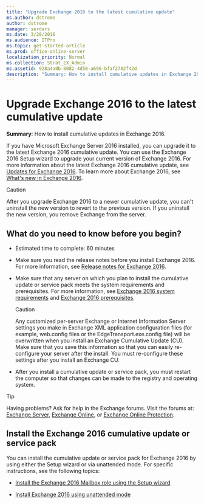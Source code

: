 ```yaml
---
title: "Upgrade Exchange 2016 to the latest cumulative update"
ms.author: dstrome
author: dstrome
manager: serdars
ms.date: 3/28/2016
ms.audience: ITPro
ms.topic: get-started-article
ms.prod: office-online-server
localization_priority: Normal
ms.collection: Strat_EX_Admin
ms.assetid: 928a4a0b-0082-4d50-a696-bfaf2782f42d
description: "Summary: How to install cumulative updates in Exchange 2016."
---
```


# Upgrade Exchange 2016 to the latest cumulative update

 **Summary**: How to install cumulative updates in Exchange 2016.
  
If you have Microsoft Exchange Server 2016 installed, you can upgrade it to the latest Exchange 2016 cumulative update. You can use the Exchange 2016 Setup wizard to upgrade your current version of Exchange 2016. For more information about the latest Exchange 2016 cumulative update, see [Updates for Exchange 2016](../what-s-new/updates.md). To learn more about Exchange 2016, see [What's new in Exchange 2016](../what-s-new/what-s-new.md).
  
> [!CAUTION]
> After you upgrade Exchange 2016 to a newer cumulative update, you can't uninstall the new version to revert to the previous version. If you uninstall the new version, you remove Exchange from the server. 
  
## What do you need to know before you begin?

- Estimated time to complete: 60 minutes
    
- Make sure you read the release notes before you install Exchange 2016. For more information, see [Release notes for Exchange 2016](../release-notes.md).
    
- Make sure that any server on which you plan to install the cumulative update or service pack meets the system requirements and prerequisites. For more information, see [Exchange 2016 system requirements](system-requirements.md) and [Exchange 2016 prerequisites](prerequisites.md).
    
    > [!CAUTION]
    > Any customized per-server Exchange or Internet Information Server settings you make in Exchange XML application configuration files (for example, web.config files or the EdgeTransport.exe.config file) will be overwritten when you install an Exchange Cumulative Update (CU). Make sure that you save this information so that you can easily re-configure your server after the install. You must re-configure these settings after you install an Exchange CU. 
  
- After you install a cumulative update or service pack, you must restart the computer so that changes can be made to the registry and operating system.
    
> [!TIP]
> Having problems? Ask for help in the Exchange forums. Visit the forums at: [Exchange Server](https://go.microsoft.com/fwlink/p/?linkId=60612), [Exchange Online](https://go.microsoft.com/fwlink/p/?linkId=267542), or [Exchange Online Protection](https://go.microsoft.com/fwlink/p/?linkId=285351). 
  
## Install the Exchange 2016 cumulative update or service pack

You can install the cumulative update or service pack for Exchange 2016 by using either the Setup wizard or via unattended mode. For specific instructions, see the following topics:
  
- [Install the Exchange 2016 Mailbox role using the Setup wizard](deploy-new-install/install-mailbox-role-using-setup-wizard.md)
    
- [Install Exchange 2016 using unattended mode](deploy-new-install/install-exchange-server-in-unattended-mode.md)
    

